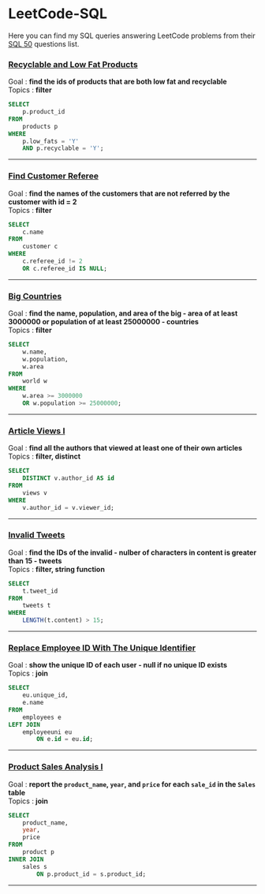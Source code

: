 # LeetCode-SQL
Here you can find my SQL queries answering LeetCode problems from their [SQL 50](https://leetcode.com/studyplan/top-sql-50/) questions list.

### [Recyclable and Low Fat Products](https://leetcode.com/problems/recyclable-and-low-fat-products/description/?envType=study-plan-v2&envId=top-sql-50)

Goal : **find the ids of products that are both low fat and recyclable**\
Topics : **filter**
```sql
SELECT
    p.product_id
FROM
    products p
WHERE 
    p.low_fats = 'Y'
    AND p.recyclable = 'Y';
```

---

### [Find Customer Referee](https://leetcode.com/problems/find-customer-referee/submissions/1394346205/?envType=study-plan-v2&envId=top-sql-50)

Goal : **find the names of the customers that are not referred by the customer with id = 2**\
Topics : **filter**
```sql
SELECT
    c.name
FROM
    customer c
WHERE
    c.referee_id != 2
    OR c.referee_id IS NULL;
```

---

### [Big Countries](https://leetcode.com/problems/big-countries/description/?envType=study-plan-v2&envId=top-sql-50)

Goal : **find the name, population, and area of the big - area of at least 3000000 or population of at least 25000000 - countries**\
Topics : **filter**
```sql
SELECT
    w.name,
    w.population,
    w.area
FROM
    world w
WHERE
    w.area >= 3000000
    OR w.population >= 25000000;
```

---

### [Article Views I](https://leetcode.com/problems/article-views-i/submissions/?envType=study-plan-v2&envId=top-sql-50)

Goal : **find all the authors that viewed at least one of their own articles**\
Topics : **filter, distinct**
```sql
SELECT
    DISTINCT v.author_id AS id
FROM
    views v
WHERE
    v.author_id = v.viewer_id;
```

---

### [Invalid Tweets](https://leetcode.com/problems/invalid-tweets/description/?envType=study-plan-v2&envId=top-sql-50)

Goal : **find the IDs of the invalid - nulber of characters in content is greater than 15 - tweets**\
Topics : **filter, string function**
```sql
SELECT
    t.tweet_id
FROM
    tweets t
WHERE
    LENGTH(t.content) > 15;
```

---

### [Replace Employee ID With The Unique Identifier](https://leetcode.com/problems/replace-employee-id-with-the-unique-identifier/description/?envType=study-plan-v2&envId=top-sql-50)

Goal : **show the unique ID of each user - null if no unique ID exists**\
Topics : **join**
```sql
SELECT
    eu.unique_id,
    e.name
FROM
    employees e
LEFT JOIN
    employeeuni eu
        ON e.id = eu.id;
```

---

### [Product Sales Analysis I](https://leetcode.com/problems/product-sales-analysis-i/description/?envType=study-plan-v2&envId=top-sql-50)

Goal : **report the `product_name`, `year`, and `price` for each `sale_id` in the `Sales` table**\
Topics : **join**
```sql
SELECT
    product_name,
    year,
    price
FROM
    product p
INNER JOIN
    sales s
        ON p.product_id = s.product_id;
```

---


